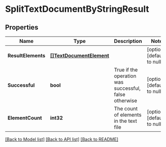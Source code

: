 # SplitTextDocumentByStringResult

## Properties
Name | Type | Description | Notes
------------ | ------------- | ------------- | -------------
**ResultElements** | [**[]TextDocumentElement**](TextDocumentElement.md) |  | [optional] [default to null]
**Successful** | **bool** | True if the operation was successful, false otherwise | [optional] [default to null]
**ElementCount** | **int32** | The count of elements in the text file | [optional] [default to null]

[[Back to Model list]](../README.md#documentation-for-models) [[Back to API list]](../README.md#documentation-for-api-endpoints) [[Back to README]](../README.md)


